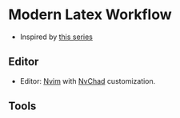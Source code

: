 # Modern Latex Workflow

- Inspired by [this series](https://www.ejmastnak.com/tutorials/vim-latex/intro/)

## Editor

- Editor: [Nvim](https://neovim.io) with [NvChad](https://github.com/NvChad/NvChad) customization.

## Tools
